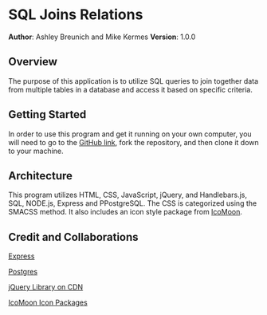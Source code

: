 # SQL Joins Relations

**Author**: Ashley Breunich and Mike Kermes
**Version**: 1.0.0

## Overview
The purpose of this application is to utilize SQL queries to join together data from multiple tables in a database and access it based on specific criteria.  

## Getting Started
In order to use this program and get it running on your own computer, you will need to go to the [GitHub link](https://github.com/ashley-breunich/09-sql-joins-relations), fork the repository, and then clone it down to your machine.

## Architecture
This program utilizes HTML, CSS, JavaScript, jQuery, and Handlebars.js, SQL, NODE.js, Express and PPostgreSQL. The CSS is categorized using the SMACSS method. It also includes an icon style package from [IcoMoon](https://icomoon.io/).

## Credit and Collaborations
[Express](https://www.npmjs.com/package/express)

[Postgres](https://node-postgres.com/)

[jQuery Library on CDN](https://code.jquery.com/)

[IcoMoon Icon Packages](https://icomoon.io/)